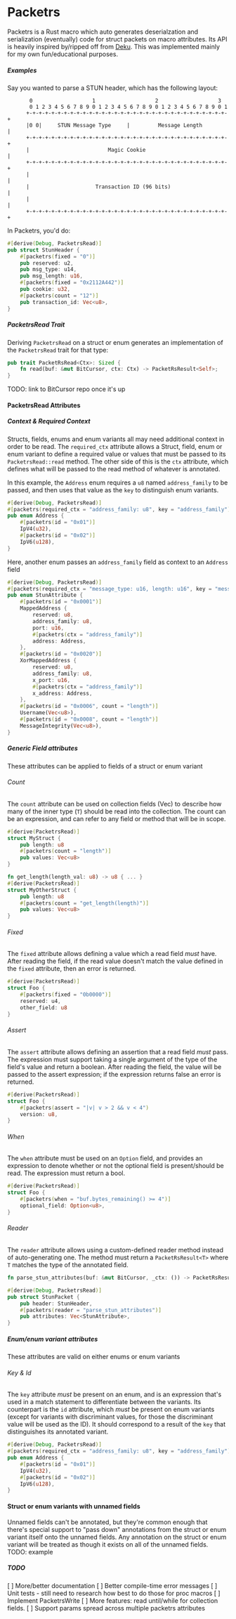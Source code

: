 # Packetrs

Packetrs is a Rust macro which auto generates deserialzation and serialization (eventually) code for struct packets on macro attributes.  Its API is heavily inspired by/ripped off from [Deku](https://github.com/sharksforarms/deku).  This was implemented mainly for my own fun/educational purposes.

##### Examples

Say you wanted to parse a STUN header, which has the following layout:
```
       0                   1                   2                   3
       0 1 2 3 4 5 6 7 8 9 0 1 2 3 4 5 6 7 8 9 0 1 2 3 4 5 6 7 8 9 0 1
      +-+-+-+-+-+-+-+-+-+-+-+-+-+-+-+-+-+-+-+-+-+-+-+-+-+-+-+-+-+-+-+-+
      |0 0|     STUN Message Type     |         Message Length        |
      +-+-+-+-+-+-+-+-+-+-+-+-+-+-+-+-+-+-+-+-+-+-+-+-+-+-+-+-+-+-+-+-+
      |                         Magic Cookie                          |
      +-+-+-+-+-+-+-+-+-+-+-+-+-+-+-+-+-+-+-+-+-+-+-+-+-+-+-+-+-+-+-+-+
      |                                                               |
      |                     Transaction ID (96 bits)                  |
      |                                                               |
      +-+-+-+-+-+-+-+-+-+-+-+-+-+-+-+-+-+-+-+-+-+-+-+-+-+-+-+-+-+-+-+-+
```
In Packetrs, you'd do:
```rust
#[derive(Debug, PacketrsRead)]
pub struct StunHeader {
    #[packetrs(fixed = "0")]
    pub reserved: u2,
    pub msg_type: u14,
    pub msg_length: u16,
    #[packetrs(fixed = "0x2112A442")]
    pub cookie: u32,
    #[packetrs(count = "12")]
    pub transaction_id: Vec<u8>,
}
```

##### PacketrsRead Trait
Deriving `PacketrsRead` on a struct or enum generates an implementation of the `PacketrsRead` trait for that type:
```rust
pub trait PacketRsRead<Ctx>: Sized {
    fn read(buf: &mut BitCursor, ctx: Ctx) -> PacketRsResult<Self>;
}
```

TODO: link to BitCursor repo once it's up


#### PacketrsRead Attributes
##### Context & Required Context
Structs, fields, enums and enum variants all may need additional context in order to be read.  The `required_ctx` attribute allows a Struct, field, enum or enum variant to define a required value or values that must be passed to its `PacketrsRead::read` method.  The other side of this is the `ctx` attribute, which defines what will be passed to the read method of whatever is annotated.

In this example, the `Address` enum requires a `u8` named `address_family` to be passed, and then uses that value as the `key` to distinguish enum variants.
```rust
#[derive(Debug, PacketrsRead)]
#[packetrs(required_ctx = "address_family: u8", key = "address_family")]
pub enum Address {
    #[packetrs(id = "0x01")]
    IpV4(u32),
    #[packetrs(id = "0x02")]
    IpV6(u128),
}
```
Here, another enum passes an `address_family` field as context to an `Address` field 
```rust
#[derive(Debug, PacketrsRead)]
#[packetrs(required_ctx = "message_type: u16, length: u16", key = "message_type")]
pub enum StunAttribute {
    #[packetrs(id = "0x0001")]
    MappedAddress {
        reserved: u8,
        address_family: u8,
        port: u16,
        #[packetrs(ctx = "address_family")]
        address: Address,
    },
    #[packetrs(id = "0x0020")]
    XorMappedAddress {
        reserved: u8,
        address_family: u8,
        x_port: u16,
        #[packetrs(ctx = "address_family")]
        x_address: Address,
    },
    #[packetrs(id = "0x0006", count = "length")]
    Username(Vec<u8>),
    #[packetrs(id = "0x0008", count = "length")]
    MessageIntegrity(Vec<u8>),
}
```
##### Generic Field attributes
These attributes can be applied to fields of a struct or enum variant
###### Count
The `count` attribute can be used on collection fields (Vec<T>) to describe how many of the inner type (`T`) should be read into the collection.  The count can be an expression, and can refer to any field or method that will be in scope.
```rust
#[derive(PacketrsRead)]
struct MyStruct {
    pub length: u8
    #[packetrs(count = "length")]
    pub values: Vec<u8>
}
```
```rust
fn get_length(length_val: u8) -> u8 { ... }
#[derive(PacketrsRead)]
struct MyOtherStruct {
    pub length: u8
    #[packetrs(count = "get_length(length)")]
    pub values: Vec<u8>
}
```

###### Fixed
The `fixed` attribute allows defining a value which a read field _must_ have.  After reading the field, if the read value doesn't match the value defined in the `fixed` attribute, then an error is returned.

```rust
#[derive(PacketrsRead)]
struct Foo {
    #[packetrs(fixed = "0b0000")]
    reserved: u4,
    other_field: u8
}
```

###### Assert
The `assert` attribute allows defining an assertion that a read field _must_ pass.  The expression must support taking a single argument of the type of the field's value and return a boolean.  After reading the field, the value will be passed to the assert expression; if the expression returns false an error is returned.

```rust
#[derive(PacketrsRead)]
struct Foo {
    #[packetrs(assert = "|v| v > 2 && v < 4")
    version: u8,
}
```

###### When
The `when` attribute must be used on an `Option` field, and provides an expression to denote whether or not the optional field is present/should be read.  The expression must return a bool.

```rust
#[derive(PacketrsRead)]
struct Foo {
    #[packetrs(when = "buf.bytes_remaining() >= 4")]
    optional_field: Option<u8>,
}
```

###### Reader
The `reader` attribute allows using a custom-defined reader method instead of auto-generating one.  The method must return a `PacketRsResult<T>` where `T` matches the type of the annotated field.

```rust
fn parse_stun_attributes(buf: &mut BitCursor, _ctx: ()) -> PacketRsResult<Vec<StunAttribute>> { ... }

#[derive(Debug, PacketrsRead)]
pub struct StunPacket {
    pub header: StunHeader,
    #[packetrs(reader = "parse_stun_attributes")]
    pub attributes: Vec<StunAttribute>,
}
```
##### Enum/enum variant attributes
These attributes are valid on either enums or enum variants
###### Key & Id
The `key` attribute _must_ be present on an enum, and is an expression that's used in a match statement to differentiate between the variants.  Its counterpart is the `id` attribute, which _must_ be present on enum variants (except for variants with discriminant values, for those the discriminant value will be used as the ID).  It should correspond to a result of the `key` that distinguishes its annotated variant.
```rust
#[derive(Debug, PacketrsRead)]
#[packetrs(required_ctx = "address_family: u8", key = "address_family")]
pub enum Address {
    #[packetrs(id = "0x01")]
    IpV4(u32),
    #[packetrs(id = "0x02")]
    IpV6(u128),
}
```

#### Struct or enum variants with unnamed fields
Unnamed fields can't be annotated, but they're common enough that there's special support to "pass down" annotations from the struct or enum variant itself onto the unnamed fields.  Any annotation on the struct or enum variant will be treated as though it exists on all of the unnamed fields. TODO: example

##### TODO
[ ] More/better documentation
[ ] Better compile-time error messages
[ ] Unit tests - still need to research how best to do those for proc macros
[ ] Implement PacketrsWrite
[ ] More features: read until/while for collection fields. 
[ ] Support params spread across multiple packetrs attributes

